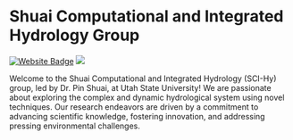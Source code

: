 # Shuai Computational and Integrated Hydrology Group
[![Website Badge](https://img.shields.io/badge/Group-Website-blue)](https://groundwater.usu.edu/)
![](https://api.visitorbadge.io/api/VisitorHit?user=hydroaggie&countColor=%237B1E7A)

Welcome to the Shuai Computational and Integrated Hydrology (SCI-Hy) group, led by Dr. Pin Shuai, at Utah State University! We are passionate about exploring the complex and dynamic hydrological system using novel techniques. Our research endeavors are driven by a commitment to advancing scientific knowledge, fostering innovation, and addressing pressing environmental challenges.
